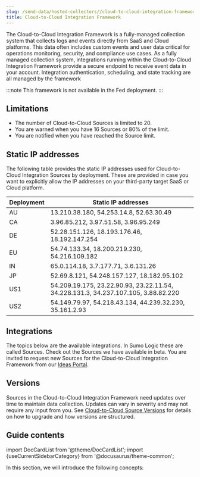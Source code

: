 ```yaml
---
slug: /send-data/hosted-collectors//cloud-to-cloud-integration-framework
title: Cloud-to-Cloud Integration Framework
---
```


The Cloud-to-Cloud Integration Framework is a fully-managed collection system that collects logs and events directly from SaaS and Cloud platforms. This data often includes custom events and user data critical for operations monitoring, security, and compliance use cases. As a fully managed collection system, integrations running within the Cloud-to-Cloud Integration Framework provide a secure endpoint to receive event data in your account. Integration authentication, scheduling, and state tracking are all managed by the framework

:::note
This framework is not available in the Fed deployment.
:::

## Limitations

* The number of Cloud-to-Cloud Sources is limited to 20.
* You are warned when you have 16 Sources or 80% of the limit.
* You are notified when you have reached the Source limit.

## Static IP addresses

The following table provides the static IP addresses used for Cloud-to-Cloud Integration Sources by deployment. These are provided in case you want to explicitly allow the IP addresses on your third-party target SaaS or Cloud platform.

| Deployment | Static IP addresses                                                                |
|------------|------------------------------------------------------------------------------------|
| AU         | 13.210.38.180, 54.253.14.8, 52.63.30.49                                            |
| CA         | 3.96.85.212, 3.97.51.58, 3.96.95.249                                               |
| DE         | 52.28.151.126, 18.193.176.46, 18.192.147.254                                       |
| EU         | 54.74.133.34, 18.200.219.230, 54.216.109.182                                       |
| IN         | 65.0.114.18, 3.7.177.71, 3.6.131.26                                                |
| JP         | 52.69.8.121, 54.248.157.127, 18.182.95.102                                         |
| US1        | 54.209.19.175, 23.22.90.93, 23.22.11.54, 34.228.131.3, 34.237.107.105, 3.88.82.220 |
| US2        | 54.149.79.97, 54.218.43.134, 44.239.32.230, 35.161.2.93                            |

## Integrations

The topics below are the available integrations. In Sumo Logic these are called Sources. Check out the Sources we have available in beta. You are invited to request new Sources for the Cloud-to-Cloud Integration Framework from our [Ideas Portal](https://ideas.sumologic.com/ideas).

## Versions

Sources in the Cloud-to-Cloud Integration Framework need updates over time to maintain data collection. Updates can vary in severity and may not require any input from you. See [Cloud-to-Cloud Source Versions](cloud-to-cloud-source-versions.md) for details on how to upgrade and how versions are structured.

## Guide contents

import DocCardList from '@theme/DocCardList';
import {useCurrentSidebarCategory} from '@docusaurus/theme-common';

In this section, we will introduce the following concepts:

<DocCardList items={useCurrentSidebarCategory().items}/>
